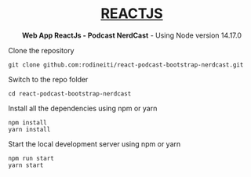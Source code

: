 <h1 align="center">
  <a href="https://pt-br.reactjs.org/">
    REACTJS
  </a>
</h1>

<p align="center">
	<strong>Web App ReactJs - Podcast NerdCast</strong> - Using Node version 14.17.0
</p>

Clone the repository

    git clone github.com:rodineiti/react-podcast-bootstrap-nerdcast.git

Switch to the repo folder

    cd react-podcast-bootstrap-nerdcast

Install all the dependencies using npm or yarn

    npm install
    yarn install

Start the local development server using npm or yarn

    npm run start
    yarn start